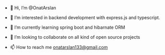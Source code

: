 - 👋 Hi, I’m @OnatArslan
- 👀 I’m interested in backend development with express.js and typescript.
- 🌱 I’m currently learning spring boot and hibarnate ORM

- 💞️ I’m looking to collaborate on all kind of open source projects
- 📫 How to reach me onatarslan133@gmail.com


<!---
OnatArslan/OnatArslan is a ✨ special ✨ repository because its `README.md` (this file) appears on your GitHub profile.
You can click the Preview link to take a look at your changes.
--->
